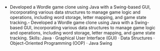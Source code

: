 - Developed a Wordle game clone using Java with a Swing-based GUI, incorporating various data structures to manage game logic and operations, including word storage, letter mapping, and game state tracking.- Developed a Wordle game clone using Java with a Swing-based GUI, incorporating various data structures to manage game logic and operations, including word storage, letter mapping, and game state tracking.
Skills: Java · Graphical User Interface (GUI) · Data Structures · Object-Oriented Programming (OOP) · Java Swing
